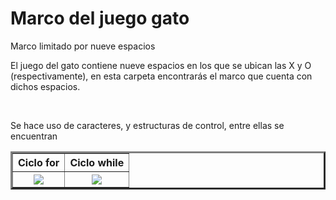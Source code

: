 # Marco del juego gato
Marco limitado por nueve espacios

<p> El juego del gato contiene nueve espacios en los que se ubican las X y O (respectivamente), en esta carpeta encontrar&aacute;s el marco que cuenta con dichos espacios.</p>

<br>

<p> Se hace uso de caracteres, y estructuras de control, entre ellas se encuentran </p>

<table border="3" align="center">
<tr><th>Ciclo for</th><th>Ciclo while</th></tr>
<tr><th><img align=”center” widht=”10” height=”5” src=https://bit.ly/3IVcllV></th><th><img align=”center” widht=”10” height=”5” src=https://bit.ly/3ktWOQx></th></tr>

